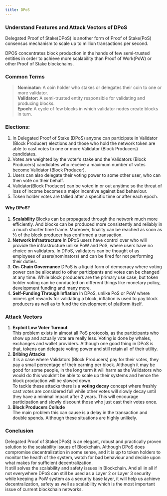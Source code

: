 ```yaml
---
title: DPoS
---
```


### Understand Features and Attack Vectors of DPoS

Delegated Proof of Stake(DPoS) is another form of Proof of Stake(PoS) consensus
mechanism to scale up to million transactions per second.

DPOS concentrates block production in the hands of few semi-trusted entities in
order to achieve more scalability than Proof of Work(PoW) or other Proof of
Stake blockchains.

### Common Terms

> **Nominator:** A coin holder who stakes or delegates their coin to one or more
> validator.<br> **Validator:** A semi-trusted entity responsible for validating
and producing blocks.<br> **Epoch:** A cycle of few blocks in which validator
nodes create blocks in turn.

### Elections: 

1.  In Delegated Proof of Stake (DPoS) anyone can participate in Validator (Block
Producer) elections and those who hold the network token are able to cast votes
to one or more Validator (Block Producers) candidates. 
1.  Votes are weighted by the voter’s stake and the Validators (Block Producers)
candidates who receive a maximum number of votes become Validator (Block
Producer).
1.  Users can also delegate their voting power to some other user, who can then vote
on their behalf.
1.  Validator(Block Producer) can be voted in or out anytime so the threat of loss
of income becomes a major incentive against bad behaviour.
1.  Token holder votes are tallied after a specific time or after each epoch.

#### Why DPoS?

1.  **Scalability** Blocks can be propagated through the network much more
efficiently. And blocks can be produced more consistently and reliably in a much
shorter time frame. Moreover, finality can be reached as soon as ⅔ of the block
producer has confirmed a transaction.
1.  **Network Infrastructure** In DPoS users have control over who will provide the
infrastructure unlike PoW and PoS, where users have no choice on validators. In
DPoS, validators can be thought of as employees of users(nominators) and can be
fired for not performing their duties.
1.  **On-Chain Governance** DPoS is a liquid form of democracy where voting power can
be allocated to other participants and votes can be changed at any time. While
block producers are the primary use case, but token holder voting can be
conducted on different things like monetary policy, development funding and many
more.
1.  **Self-Funding Through Inflation** In DPoS, unlike PoS or PoW where miners get
rewards for validating a block, inflation is used to pay block producers as well
as to fund the development of platform itself.

### Attack Vectors

1.  **Exploit Low Voter Turnout**<br>
This problem exists in almost all PoS protocols, as the participants who show up and actually vote are really less. 
Voting is done by whales, exchanges and wallet providers. Although one good thing in DPoS is that, tokens can 
delegate voting power and still retain all of their utility.
1.  **Bribing Attacks**<br>It is a case where Validators (Block Producers) pay for their
votes, they pay a small percentage of their earning per block. Although it may
be good for some people, in the long term it will harm as the Validators who
would do this wouldn’t be able to scale up their systems and hence the block
production will be slowed down.<br> To tackle these attacks there is a **voting
decay** concept where freshly cast votes are considered full while other votes
will slowly decay until they have a minimal impact after 2 years. This will
encourage participation and slowly discount those who just cast their votes
once.
1.  **Block Producers Collude**<br>The main problem this can cause is a delay in the
transaction and double spends. Although these situations are highly unlikely.

### Conclusion

Delegated Proof of Stake(DPoS) is an elegant, robust and practically proven
solution to the scalability issues of Blockchain. Although DPoS does compromise
decentralization in some sense, and it is up to token holders to monitor the
health of the system, watch for bad behaviour and decide upon what makes for
sufficient decentralization.<br> It still solves the scalability and safety
issues in Blockchain. And all in all if not everywhere DPoS can still be used as
a Layer 2 or Layer 3 security while keeping a PoW system as a security base
layer, it will help us achieve decentralization, safety as well as scalability
which is the most important issue of current blockchain networks.

<br> 
